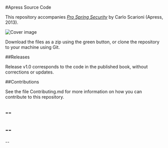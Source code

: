 #Apress Source Code

This repository accompanies [*Pro Spring Security*](http://www.apress.com/9781430248187) by Carlo  Scarioni (Apress, 2013).

![Cover image](9781430248187.jpg)

Download the files as a zip using the green button, or clone the repository to your machine using Git.

##Releases

Release v1.0 corresponds to the code in the published book, without corrections or updates.

##Contributions

See the file Contributing.md for more information on how you can contribute to this repository.


--
--
--
--
--
